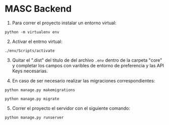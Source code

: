 # MASC Backend

1. Para correr el proyecto instalar un entorno virtual:

```
python -m virtualenv env
```

2. Activar el entrno virtual:

```
./env/Scripts/activate
```

3. Quitar el ".dist" del titulo de del archivo `.env` dentro de la carpeta "core" y completar los campos con varibles de entorno de preferencia y las API Keys necesarias.

4. En caso de ser necesario realizar las migraciones correspondientes:

```
python manage.py makemigrations

python manage.py migrate
```

5. Correr el proyecto el servidor con el siguiente comando:

```
python manage.py runserver
```
